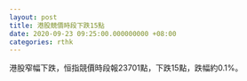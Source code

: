 ```yaml
---
layout: post
title: 港股競價時段下跌15點
date: 2020-09-23 09:25:00.000000000 +08:00
categories: rthk
---
```


港股窄幅下跌，恒指競價時段報23701點，下跌15點，跌幅約0.1%。
